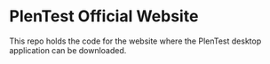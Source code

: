 # PlenTest Official Website

This repo holds the code for the website where the PlenTest desktop application can be downloaded.

